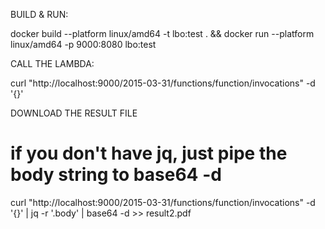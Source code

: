 BUILD & RUN:

docker build --platform linux/amd64 -t lbo:test . && docker run --platform linux/amd64 -p 9000:8080 lbo:test

CALL THE LAMBDA:

curl "http://localhost:9000/2015-03-31/functions/function/invocations" -d '{}'

DOWNLOAD THE RESULT FILE

# if you don't have jq, just pipe the body string to base64 -d

curl "http://localhost:9000/2015-03-31/functions/function/invocations" -d '{}' | jq -r '.body' | base64 -d >> result2.pdf
